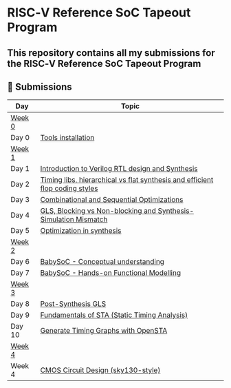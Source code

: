 # RISC‑V Reference SoC Tapeout Program

## This repository contains all my submissions for the RISC‑V Reference SoC Tapeout Program

## 📌 Submissions

| Day   | Topic                                   |
|-------|----------------------------------------|
| [Week 0](week0/) |
| Day 0 | [Tools installation](week0/)             |
| [Week 1](week1/) | 
| Day 1 | [Introduction to Verilog RTL design and Synthesis](week1/day1/) |
| Day 2 | [Timing libs, hierarchical vs flat synthesis and efficient flop coding styles](week1/day2/) |
| Day 3 | [Combinational and Sequential Optimizations](week1/day3/) |
| Day 4 | [GLS, Blocking vs Non-blocking and Synthesis-Simulation Mismatch](week1/day4/) |
| Day 5 | [Optimization in synthesis](week1/day5/) |
| [Week 2](week2/) | 
| Day 6 | [BabySoC - Conceptual understanding](week2/theory/) |
| Day 7 | [BabySoC - Hands-on Functional Modelling](week2/lab/) |
| [Week 3](week3/) | 
| Day 8 | [Post-Synthesis GLS](week3/task1/) |
| Day 9 | [Fundamentals of STA (Static Timing Analysis)](week3/task2/) |
| Day 10 | [Generate Timing Graphs with OpenSTA](week3/task3/) |
| [Week 4](week4/) |
| Week 4 | [CMOS Circuit Design (sky130-style)](week4/README.md) |

